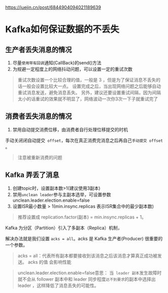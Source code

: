 
<https://juejin.cn/post/6844904094021189639>

# Kafka如何保证数据的不丢失


## 生产者丢失消息的情况

1. 尽量`使用带有回调`通知(CallBack)的send()方法
2. 为规避一定程度上的网络抖动问题，可以设置一定的重试次数

> 重试次数设置一个比较合理的值，一般是 3 ，但是为了保证消息不丢失的话一般会设置比较大一点。
> 设置完成之后，当出现网络问题之后能够自动重试消息发送，避免消息丢失。
> 另外，建议还要设置重试间隔，因为间隔太小的话重试的效果就不明显了，网络波动一次你3次一下子就重试完了
 

## 消费者丢失消息的情况

1. 禁用自动提交消费位移，由消费者自行处理位移提交的时机

手动关闭闭自动提交` offset`，每次在真正消费完消息之后再自己`手动提交 offset` 。
> 注意被重新消费的问题


## Kafka 弄丢了消息
1. 创建topic时，设置副本数>1(建议使用3副本)
2. 禁用`unclean leader`参与主副本选举，可设置参数 unclean.leader.election.enable=false
3. 设置ISR最小数量 > 1(min.insync.replicas 表示ISR集合中的最少副本数)
> 推荐设置成 replication.factor(副本) = min.insync.replicas + 1。

Kafka 为分区（Partition）引入了多副本（Replica）机制，

解决办法就是我们设置 `acks = all`。acks 是 Kafka 生产者(Producer) 很重要的一个参数。
> acks = all：代表所有副本都要接收到该消息之后该消息才算真正成功被发送。
> acks 的值 会影响性能


> unclean.leader.election.enable=false意思：
当` leader 副本`发生故障时就不会从 follower 副本中和 leader 
同步程度`达不到要求`的副本中选择出 leader ，这样降低了消息丢失的可能性。


